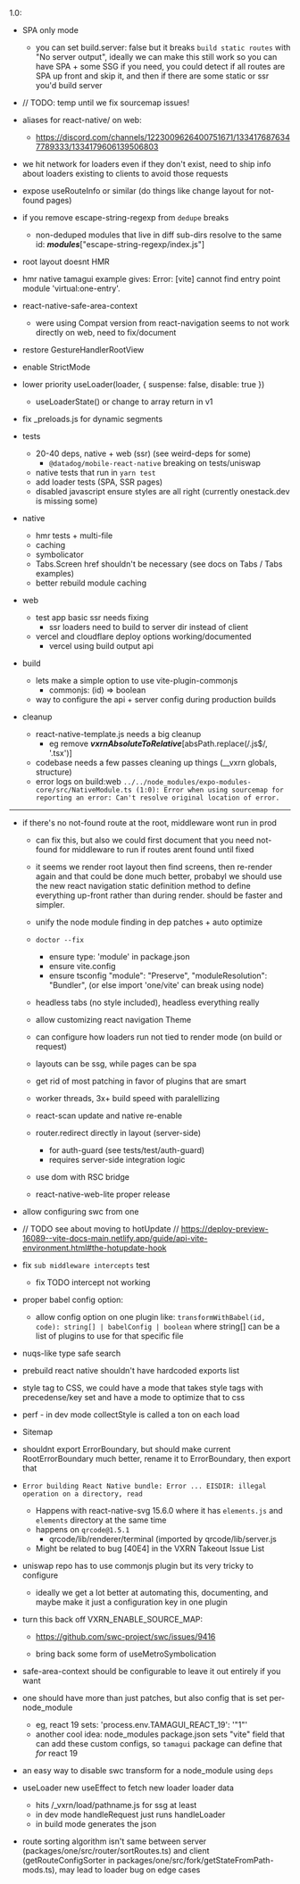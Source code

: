 1.0:

  - SPA only mode
    - you can set build.server: false but it breaks `build static routes` with "No server output", ideally we can make this still work so you can have SPA + some SSG if you need, you could detect if all routes are SPA up front and skip it, and then if there are some static or ssr you'd build server
  - // TODO: temp until we fix sourcemap issues!
  - aliases for react-native/ on web:
    - https://discord.com/channels/1223009626400751671/1334176876347789333/1334179606139506803
  - we hit network for loaders even if they don't exist, need to ship info about loaders existing to clients to avoid those requests
  - expose useRouteInfo or similar (do things like change layout for not-found pages)
  - if you remove escape-string-regexp from `dedupe` breaks
    - non-deduped modules that live in diff sub-dirs resolve to the same id: ___modules___["escape-string-regexp/index.js"]
  - root layout doesnt HMR
  - hmr native tamagui example gives:
    Error: [vite] cannot find entry point module 'virtual:one-entry'.
  - react-native-safe-area-context
    - were using Compat version from react-navigation seems to not work directly on web, need to fix/document
  - restore GestureHandlerRootView
  - enable StrictMode
  - lower priority useLoader(loader, { suspense: false, disable: true })
    - useLoaderState() or change to array return in v1

  - fix _preloads.js for dynamic segments

  - tests
    - 20-40 deps, native + web (ssr) (see weird-deps for some)
      - `@datadog/mobile-react-native` breaking on tests/uniswap
    - native tests that run in `yarn test`
    - add loader tests (SPA, SSR pages)
    - disabled javascript ensure styles are all right (currently onestack.dev is missing some)

  - native
    - hmr tests + multi-file
    - caching
    - symbolicator
    - Tabs.Screen href shouldn't be necessary (see docs on Tabs / Tabs examples)
    - better rebuild module caching

  - web
    - test app basic ssr needs fixing
      - ssr loaders need to build to server dir instead of client
    - vercel and cloudflare deploy options working/documented
      - vercel using build output api

  - build
    - lets make a simple option to use vite-plugin-commonjs
      - commonjs: (id) => boolean
    - way to configure the api + server config during production builds

  - cleanup
    - react-native-template.js needs a big cleanup
      - eg remove ___vxrnAbsoluteToRelative___[absPath.replace(/\.js$/, '.tsx')]
    - codebase needs a few passes cleaning up things (__vxrn globals, structure)
    - error logs on build:web `../../node_modules/expo-modules-core/src/NativeModule.ts (1:0): Error when using sourcemap for reporting an error: Can't resolve original location of error.`

---

- if there's no not-found route at the root, middleware wont run in prod
  - can fix this, but also we could first document that you need not-found for middleware to run if routes arent found until fixed

  - it seems we render root layout then find screens, then re-render again and that could be done much better, probabyl we should use the new react navigation static definition method to define everything up-front rather than during render. should be faster and simpler.
  - unify the node module finding in dep patches + auto optimize
  - `doctor --fix`
    - ensure type: 'module' in package.json
    - ensure vite.config
    - ensure tsconfig "module": "Preserve", "moduleResolution": "Bundler", (or else import 'one/vite' can break using node)
  - headless tabs (no style included), headless everything really
  - allow customizing react navigation Theme
  - can configure how loaders run not tied to render mode (on build or request)
  - layouts can be ssg, while pages can be spa
  - get rid of most patching in favor of plugins that are smart
  - worker threads, 3x+ build speed with paralellizing
  - react-scan update and native re-enable
  - router.redirect directly in layout (server-side)
    - for auth-guard (see tests/test/auth-guard)
    - requires server-side integration logic
  - use dom with RSC bridge
  - react-native-web-lite proper release

- allow configuring swc from one

- // TODO see about moving to hotUpdate
    // https://deploy-preview-16089--vite-docs-main.netlify.app/guide/api-vite-environment.html#the-hotupdate-hook

- fix `sub middleware intercepts` test
  - fix TODO intercept not working

- proper babel config option:
  - allow config option on one plugin like: `transformWithBabel(id, code): string[] | babelConfig | boolean` where string[] can be a list of plugins to use for that specific file

- nuqs-like type safe search

- prebuild react native shouldn't have hardcoded exports list

- style tag to CSS, we could have a mode that takes style tags with precedense/key set and have a mode to optimize that to css

- perf - in dev mode collectStyle is called a ton on each load

- Sitemap

- shouldnt export ErrorBoundary, but should make current RootErrorBoundary much better, rename it to ErrorBoundary, then export that

- `Error building React Native bundle: Error ... EISDIR: illegal operation on a directory, read`
  - Happens with react-native-svg 15.6.0 where it has `elements.js` and `elements` directory at the same time
  - happens on `qrcode@1.5.1`
    - qrcode/lib/renderer/terminal (imported by qrcode/lib/server.js
  - Might be related to bug [40E4] in the VXRN Takeout Issue List

- uniswap repo has to use commonjs plugin but its very tricky to configure
  - ideally we get a lot better at automating this, documenting, and maybe make it just a configuration key in one plugin

- turn this back off VXRN_ENABLE_SOURCE_MAP:
  - https://github.com/swc-project/swc/issues/9416

  - bring back some form of useMetroSymbolication
- safe-area-context should be configurable to leave it out entirely if you want

- one should have more than just patches, but also config that is set per-node_module
  - eg, react 19 sets: 'process.env.TAMAGUI_REACT_19': '"1"'
  - another cool idea: node_modules package.json sets "vite" field that can add these custom configs, so `tamagui` package can define that *for* react 19

- an easy way to disable swc transform for a node_module using `deps`

- useLoader new useEffect to fetch new loader loader data
  - hits /_vxrn/load/pathname.js for ssg at least
  - in dev mode handleRequest just runs handleLoader
  - in build mode generates the json

- route sorting algorithm isn't same between server (packages/one/src/router/sortRoutes.ts) and client (getRouteConfigSorter in packages/one/src/fork/getStateFromPath-mods.ts), may lead to loader bug on edge cases
